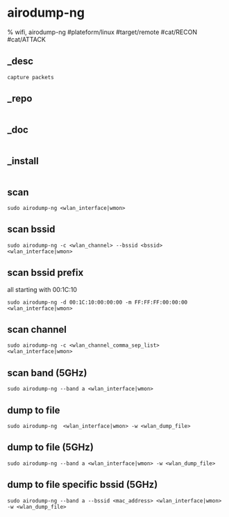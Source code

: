 # airodump-ng
% wifi, airodump-ng
#plateform/linux #target/remote #cat/RECON #cat/ATTACK

## _desc
```
capture packets
```

## _repo
```
```

## _doc
```
```

## _install
```
```


## scan
```
sudo airodump-ng <wlan_interface|wmon>
```


## scan bssid
```
sudo airodump-ng -c <wlan_channel> --bssid <bssid> <wlan_interface|wmon>
```

## scan bssid prefix
all starting with 00:1C:10
```
sudo airodump-ng -d 00:1C:10:00:00:00 -m FF:FF:FF:00:00:00 <wlan_interface|wmon>
```

## scan channel
```
sudo airodump-ng -c <wlan_channel_comma_sep_list> <wlan_interface|wmon>
```

## scan band (5GHz)
```
sudo airodump-ng --band a <wlan_interface|wmon> 
```

## dump to file
```
sudo airodump-ng  <wlan_interface|wmon> -w <wlan_dump_file>
```

## dump to file (5GHz)
```
sudo airodump-ng --band a <wlan_interface|wmon> -w <wlan_dump_file>
```

## dump to file specific bssid (5GHz)
```
sudo airodump-ng --band a --bssid <mac_address> <wlan_interface|wmon> -w <wlan_dump_file>
```